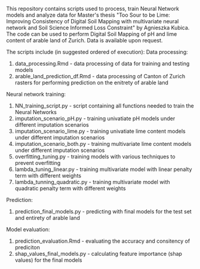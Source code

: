 This repository contains scripts used to process, train Neural Network models and analyze data for Master's thesis "Too Sour to be Lime: Improving Consistency of Digital Soil Mapping with multivariate neural network and Soil Science Informed Loss Constraint" by Agnieszka Kubica.
The code can be used to perform Digital Soil Mapping of pH and lime content of arable land of Zurich. Data is available upon request.

The scripts include (in suggested ordered of execution):
Data processing:
1. data_processing.Rmd - data processing of data for training and testing models
2. arable_land_prediction_df.Rmd - data processing of Canton of Zurich rasters for performing prediction on the enitrety of arable land

Neural network training:
1. NN_training_script.py - script containing all functions needed to train the Neural Networks
2. imputation_scenario_pH.py - training univatiate pH models under different imputation scenarios
3. imputation_scenario_lime.py - training univatiate lime content models under different imputation scenarios
4. imputation_scenario_both.py - training multivariate lime content models under different imputation scenarios
5. overfitting_tuning.py - training models with various techniques to prevent overfitting
6. lambda_tuning_linear.py - training multivariate model with linear penalty term with different weights
7. lambda_tunning_quadratic.py - training multivariate model with quadratic penalty term with different weights

Prediction:
1. prediction_final_models.py - predicting with final models for the test set and entirety of arable land 

Model evaluation: 
1. prediction_evaluation.Rmd - evaluating the accuracy and consitency of prediciton
2. shap_values_final_models.py - calculating feature importance (shap values) for the final models


